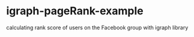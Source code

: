 # igraph-pageRank-example
calculating rank score of users on the Facebook group with igraph library
